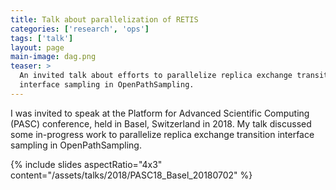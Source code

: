 ```yaml
---
title: Talk about parallelization of RETIS
categories: ['research', 'ops']
tags: ['talk']
layout: page
main-image: dag.png
teaser: >
  An invited talk about efforts to parallelize replica exchange transition
  interface sampling in OpenPathSampling.
---
```


I was invited to speak at the Platform for Advanced Scientific Computing (PASC)
conference, held in Basel, Switzerland in 2018. My talk discussed some
in-progress work to parallelize replica exchange transition interface sampling
in OpenPathSampling.

{% include slides aspectRatio="4x3"
           content="/assets/talks/2018/PASC18_Basel_20180702" %}
